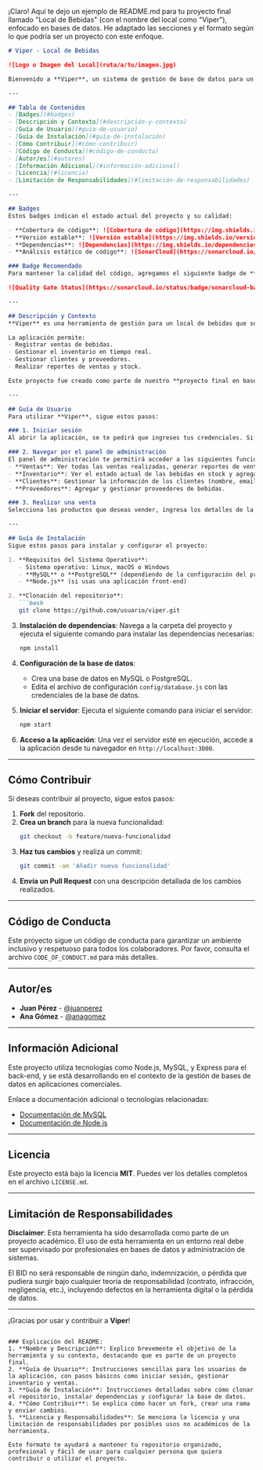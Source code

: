 ¡Claro! Aquí te dejo un ejemplo de README.md para tu proyecto final llamado "Local de Bebidas" (con el nombre del local como "Viper"), enfocado en bases de datos. He adaptado las secciones y el formato según lo que podría ser un proyecto con este enfoque.

```markdown
# Viper - Local de Bebidas

![Logo o Imagen del Local](ruta/a/tu/imagen.jpg)

Bienvenido a **Viper**, un sistema de gestión de base de datos para un local de bebidas. Este proyecto tiene como objetivo facilitar la administración de inventarios, ventas y clientes de un bar o local de bebidas mediante una base de datos estructurada. Puedes conocer más sobre nuestro proyecto en [Viper - Proyecto Final](https://github.com/usuario/viper).

---

## Tabla de Contenidos
- [Badges](#badges)
- [Descripción y Contexto](#descripción-y-contexto)
- [Guía de Usuario](#guía-de-usuario)
- [Guía de Instalación](#guía-de-instalación)
- [Cómo Contribuir](#cómo-contribuir)
- [Código de Conducta](#código-de-conducta)
- [Autor/es](#autores)
- [Información Adicional](#información-adicional)
- [Licencia](#licencia)
- [Limitación de Responsabilidades](#limitación-de-responsabilidades)

---

## Badges
Estos badges indican el estado actual del proyecto y su calidad:

- **Cobertura de código**: ![Cobertura de código](https://img.shields.io/coverage/coverage-percentage)
- **Versión estable**: ![Versión estable](https://img.shields.io/version/latest)
- **Dependencias**: ![Dependencias](https://img.shields.io/dependencies/dependency-status)
- **Análisis estático de código**: ![SonarCloud](https://sonarcloud.io/sonarcloud_badge)

### Badge Recomendado
Para mantener la calidad del código, agregamos el siguiente badge de **SonarCloud** para evaluar la calidad estática del código:

![Quality Gate Status](https://sonarcloud.io/status/badge/sonarcloud-badge)

---

## Descripción y Contexto
**Viper** es una herramienta de gestión para un local de bebidas que se encarga de organizar y almacenar información sobre el inventario de bebidas, ventas, clientes y proveedores mediante el uso de una base de datos. 

La aplicación permite:
- Registrar ventas de bebidas.
- Gestionar el inventario en tiempo real.
- Gestionar clientes y proveedores.
- Realizar reportes de ventas y stock.

Este proyecto fue creado como parte de nuestro **proyecto final en bases de datos**, con el objetivo de proporcionar una solución eficiente para la gestión de un negocio de bebidas.

---

## Guía de Usuario
Para utilizar **Viper**, sigue estos pasos:

### 1. Iniciar sesión
Al abrir la aplicación, se te pedirá que ingreses tus credenciales. Si no tienes una cuenta, crea una cuenta de administrador.

### 2. Navegar por el panel de administración
El panel de administración te permitirá acceder a las siguientes funcionalidades:
- **Ventas**: Ver todas las ventas realizadas, generar reportes de ventas.
- **Inventario**: Ver el estado actual de las bebidas en stock y agregar o quitar productos.
- **Clientes**: Gestionar la información de los clientes (nombre, email, historial de compras).
- **Proveedores**: Agregar y gestionar proveedores de bebidas.

### 3. Realizar una venta
Selecciona los productos que deseas vender, ingresa los detalles de la venta y confirma el pago.

---

## Guía de Instalación
Sigue estos pasos para instalar y configurar el proyecto:

1. **Requisitos del Sistema Operativo**:
   - Sistema operativo: Linux, macOS o Windows
   - **MySQL** o **PostgreSQL** (dependiendo de la configuración del proyecto)
   - **Node.js** (si usas una aplicación front-end)

2. **Clonación del repositorio**:
   ```bash
   git clone https://github.com/usuario/viper.git
   ```

3. **Instalación de dependencias**:
   Navega a la carpeta del proyecto y ejecuta el siguiente comando para instalar las dependencias necesarias:
   ```bash
   npm install
   ```

4. **Configuración de la base de datos**:
   - Crea una base de datos en MySQL o PostgreSQL.
   - Edita el archivo de configuración `config/database.js` con las credenciales de la base de datos.

5. **Iniciar el servidor**:
   Ejecuta el siguiente comando para iniciar el servidor:
   ```bash
   npm start
   ```

6. **Acceso a la aplicación**:
   Una vez el servidor esté en ejecución, accede a la aplicación desde tu navegador en `http://localhost:3000`.

---

## Cómo Contribuir
Si deseas contribuir al proyecto, sigue estos pasos:

1. **Fork** del repositorio.
2. **Crea un branch** para la nueva funcionalidad:
   ```bash
   git checkout -b feature/nueva-funcionalidad
   ```
3. **Haz tus cambios** y realiza un commit:
   ```bash
   git commit -am 'Añadir nueva funcionalidad'
   ```
4. **Envía un Pull Request** con una descripción detallada de los cambios realizados.

---

## Código de Conducta
Este proyecto sigue un código de conducta para garantizar un ambiente inclusivo y respetuoso para todos los colaboradores. Por favor, consulta el archivo `CODE_OF_CONDUCT.md` para más detalles.

---

## Autor/es
- **Juan Pérez** - [@juanperez](https://github.com/juanperez)
- **Ana Gómez** - [@anagomez](https://github.com/anagomez)

---

## Información Adicional
Este proyecto utiliza tecnologías como Node.js, MySQL, y Express para el back-end, y se está desarrollando en el contexto de la gestión de bases de datos en aplicaciones comerciales. 

Enlace a documentación adicional o tecnologías relacionadas:
- [Documentación de MySQL](https://dev.mysql.com/doc/)
- [Documentación de Node.js](https://nodejs.org/en/docs/)

---

## Licencia
Este proyecto está bajo la licencia **MIT**. Puedes ver los detalles completos en el archivo `LICENSE.md`.

---

## Limitación de Responsabilidades
**Disclaimer**: Esta herramienta ha sido desarrollada como parte de un proyecto académico. El uso de esta herramienta en un entorno real debe ser supervisado por profesionales en bases de datos y administración de sistemas.

El BID no será responsable de ningún daño, indemnización, o pérdida que pudiera surgir bajo cualquier teoría de responsabilidad (contrato, infracción, negligencia, etc.), incluyendo defectos en la herramienta digital o la pérdida de datos.

---

¡Gracias por usar y contribuir a **Viper**!
```

### Explicación del README:
1. **Nombre y Descripción**: Explico brevemente el objetivo de la herramienta y su contexto, destacando que es parte de un proyecto final.
2. **Guía de Usuario**: Instrucciones sencillas para los usuarios de la aplicación, con pasos básicos como iniciar sesión, gestionar inventario y ventas.
3. **Guía de Instalación**: Instrucciones detalladas sobre cómo clonar el repositorio, instalar dependencias y configurar la base de datos.
4. **Cómo Contribuir**: Se explica cómo hacer un fork, crear una rama y enviar cambios.
5. **Licencia y Responsabilidades**: Se menciona la licencia y una limitación de responsabilidades por posibles usos no académicos de la herramienta.

Este formato te ayudará a mantener tu repositorio organizado, profesional y fácil de usar para cualquier persona que quiera contribuir o utilizar el proyecto.
